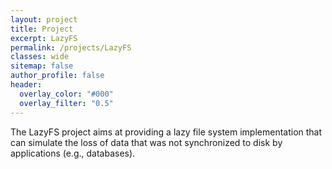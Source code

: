 ```yaml
---
layout: project
title: Project
excerpt: LazyFS
permalink: /projects/LazyFS
classes: wide
sitemap: false
author_profile: false
header:
  overlay_color: "#000"
  overlay_filter: "0.5"
---
```


The LazyFS project aims at providing a lazy file system implementation that can simulate the loss of data that was not synchronized to disk by applications (e.g., databases).
<!-- I am responsible for INESC TEC's activities and team in the project. -->
